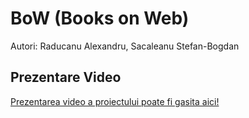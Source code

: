 # BoW (Books on Web) 

Autori: Raducanu Alexandru, Sacaleanu Stefan-Bogdan

## Prezentare Video

[Prezentarea video a proiectului poate fi gasita aici!](https://www.youtube.com/watch?v=OeJI0TO37C8&feature=youtu.be)
